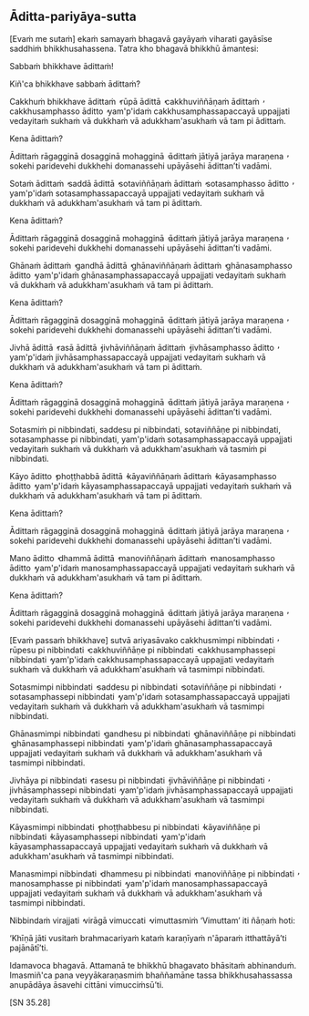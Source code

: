 ## Āditta-pariyāya-sutta<a id="aditta-pariyaya"></a>

[Evaṁ me sutaṁ] ekaṁ samayaṁ bhagavā gayāyaṁ viharati gayāsīse saddhiṁ bhikkhusahassena. Tatra kho bhagavā bhikkhū āmantesi:

Sabbaṁ bhikkhave ādittaṁ!

Kiñ'ca bhikkhave sabbaṁ ādittaṁ?

Cakkhuṁ bhikkhave ādittaṁ  ̓  rūpā ādittā  ̓  cakkhuviññāṇaṁ ādittaṁ  ̓  cakkhusamphasso āditto  ̓  yam'p'idaṁ cakkhusamphassapaccayā uppajjati vedayitaṁ sukhaṁ vā dukkhaṁ vā adukkham'asukhaṁ vā tam pi ādittaṁ.

Kena ādittaṁ?

Ādittaṁ rāgagginā dosagginā mohagginā  ̓  ādittaṁ jātiyā jarāya maraṇena  ̓  sokehi paridevehi dukkhehi domanassehi upāyāsehi ādittan’ti vadāmi.

Sotaṁ ādittaṁ  ̓  saddā ādittā  ̓  sotaviññāṇaṁ ādittaṁ  ̓  sotasamphasso āditto  ̓  yam'p'idaṁ sotasamphassapaccayā uppajjati vedayitaṁ sukhaṁ vā dukkhaṁ vā adukkham'asukhaṁ vā tam pi ādittaṁ.

Kena ādittaṁ?

Ādittaṁ rāgagginā dosagginā mohagginā  ̓  ādittaṁ jātiyā jarāya maraṇena  ̓  sokehi paridevehi dukkhehi domanassehi upāyāsehi ādittan’ti vadāmi.

Ghānaṁ ādittaṁ  ̓  gandhā ādittā  ̓  ghānaviññāṇaṁ ādittaṁ  ̓  ghānasamphasso āditto  ̓  yam'p'idaṁ ghānasamphassapaccayā uppajjati vedayitaṁ sukhaṁ vā dukkhaṁ vā adukkham'asukhaṁ vā tam pi ādittaṁ.

Kena ādittaṁ?

Ādittaṁ rāgagginā dosagginā mohagginā  ̓  ādittaṁ jātiyā jarāya maraṇena  ̓  sokehi paridevehi dukkhehi domanassehi upāyāsehi ādittan’ti vadāmi.

Jivhā ādittā  ̓  rasā ādittā  ̓  jivhāviññāṇaṁ ādittaṁ  ̓  jivhāsamphasso āditto  ̓  yam'p'idaṁ jivhāsamphassapaccayā uppajjati vedayitaṁ sukhaṁ vā dukkhaṁ vā adukkham'asukhaṁ vā tam pi ādittaṁ.

Kena ādittaṁ?

Ādittaṁ rāgagginā dosagginā mohagginā  ̓  ādittaṁ jātiyā jarāya maraṇena  ̓  sokehi paridevehi dukkhehi domanassehi upāyāsehi ādittan’ti vadāmi.

Sotasmiṁ pi nibbindati, saddesu pi nibbindati, sotaviññāṇe pi
nibbindati, sotasamphasse pi nibbindati, yam'p'idaṁ sotasamphassapaccayā
uppajjati vedayitaṁ sukhaṁ vā dukkhaṁ vā adukkham'asukhaṁ vā tasmiṁ pi
nibbindati.

Kāyo āditto  ̓  phoṭṭhabbā ādittā  ̓  kāyaviññāṇaṁ ādittaṁ  ̓  kāyasamphasso āditto  ̓  yam'p'idaṁ kāyasamphassapaccayā uppajjati vedayitaṁ sukhaṁ vā dukkhaṁ vā adukkham'asukhaṁ vā tam pi ādittaṁ.

Kena ādittaṁ?

Ādittaṁ rāgagginā dosagginā mohagginā  ̓  ādittaṁ jātiyā jarāya maraṇena  ̓  sokehi paridevehi dukkhehi domanassehi upāyāsehi ādittan’ti vadāmi.

Mano āditto  ̓  dhammā ādittā  ̓  manoviññāṇaṁ ādittaṁ  ̓  manosamphasso āditto  ̓  yam'p'idaṁ manosamphassapaccayā uppajjati vedayitaṁ sukhaṁ vā dukkhaṁ vā adukkham'asukhaṁ vā tam pi ādittaṁ.

Kena ādittaṁ?

Ādittaṁ rāgagginā dosagginā mohagginā  ̓  ādittaṁ jātiyā jarāya maraṇena  ̓  sokehi paridevehi dukkhehi domanassehi upāyāsehi ādittan’ti vadāmi.

[Evaṁ passaṁ bhikkhave] sutvā ariyasāvako cakkhusmimpi nibbindati  ̓  rūpesu pi nibbindati  ̓  cakkhuviññāṇe pi nibbindati  ̓  cakkhusamphassepi nibbindati  ̓  yam'p'idaṁ cakkhusamphassapaccayā uppajjati vedayitaṁ sukhaṁ vā dukkhaṁ vā adukkham'asukhaṁ vā tasmimpi nibbindati.

Sotasmimpi nibbindati  ̓  saddesu pi nibbindati  ̓  sotaviññāṇe pi nibbindati  ̓  sotasamphassepi nibbindati  ̓  yam'p'idaṁ sotasamphassapaccayā uppajjati vedayitaṁ sukhaṁ vā dukkhaṁ vā adukkham'asukhaṁ vā tasmimpi nibbindati.

Ghānasmimpi nibbindati  ̓  gandhesu pi nibbindati  ̓  ghānaviññāṇe pi nibbindati  ̓  ghānasamphassepi nibbindati  ̓  yam'p'idaṁ ghānasamphassapaccayā uppajjati vedayitaṁ sukhaṁ vā dukkhaṁ vā adukkham'asukhaṁ vā tasmimpi nibbindati.

Jivhāya pi nibbindati  ̓  rasesu pi nibbindati  ̓  jivhāviññāṇe pi nibbindati  ̓  jivhāsamphassepi nibbindati  ̓  yam'p'idaṁ jivhāsamphassapaccayā uppajjati vedayitaṁ sukhaṁ vā dukkhaṁ vā adukkham'asukhaṁ vā tasmimpi nibbindati.

Kāyasmimpi nibbindati  ̓  phoṭṭhabbesu pi nibbindati  ̓  kāyaviññāṇe pi nibbindati  ̓  kāyasamphassepi nibbindati  ̓  yam'p'idaṁ kāyasamphassapaccayā uppajjati vedayitaṁ sukhaṁ vā dukkhaṁ vā adukkham'asukhaṁ vā tasmimpi nibbindati.

Manasmimpi nibbindati  ̓  dhammesu pi nibbindati  ̓  manoviññāṇe pi nibbindati  ̓  manosamphasse pi nibbindati  ̓  yam'p'idaṁ manosamphassapaccayā uppajjati vedayitaṁ sukhaṁ vā dukkhaṁ vā adukkham'asukhaṁ vā tasmimpi nibbindati.

Nibbindaṁ virajjati  ̓  virāgā vimuccati  ̓  vimuttasmiṁ ‘Vimuttam’ iti ñāṇaṁ hoti:

‘Khīṇā jāti vusitaṁ brahmacariyaṁ kataṁ karaṇīyaṁ n'āparaṁ itthattāyā’ti pajānātī’ti.

Idamavoca bhagavā. Attamanā te bhikkhū bhagavato bhāsitaṁ abhinanduṁ. Imasmiñ'ca pana veyyākaraṇasmiṁ bhaññamāne tassa bhikkhusahassassa anupādāya āsavehi cittāni vimucciṁsū’ti.

[SN 35.28]
